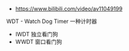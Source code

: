 
 - https://www.bilibili.com/video/av11049199

WDT - Watch Dog Timer 一种计时器

- IWDT 独立看门狗
- WWDT 窗口看门狗
